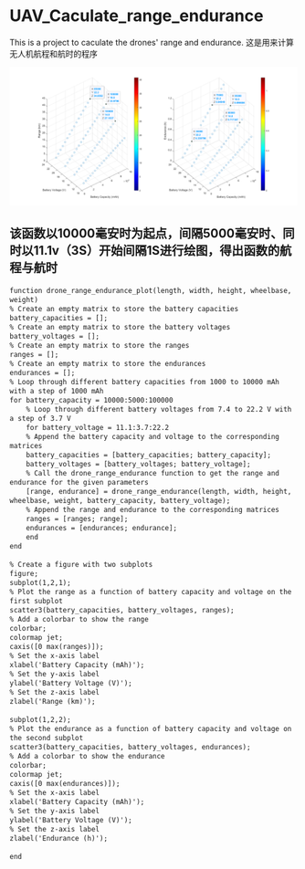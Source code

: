 # UAV_Caculate_range_endurance
This is a project to caculate the drones' range and endurance.
这是用来计算无人机航程和航时的程序

![结果图](/RESULT.png "THE RESULT")
## 该函数以10000毫安时为起点，间隔5000毫安时、同时以11.1v（3S）开始间隔1S进行绘图，得出函数的航程与航时

    function drone_range_endurance_plot(length, width, height, wheelbase, weight)
    % Create an empty matrix to store the battery capacities
    battery_capacities = [];
    % Create an empty matrix to store the battery voltages
    battery_voltages = [];
    % Create an empty matrix to store the ranges
    ranges = [];
    % Create an empty matrix to store the endurances
    endurances = [];
    % Loop through different battery capacities from 1000 to 10000 mAh with a step of 1000 mAh
    for battery_capacity = 10000:5000:100000
        % Loop through different battery voltages from 7.4 to 22.2 V with a step of 3.7 V
        for battery_voltage = 11.1:3.7:22.2
        % Append the battery capacity and voltage to the corresponding matrices
        battery_capacities = [battery_capacities; battery_capacity];
        battery_voltages = [battery_voltages; battery_voltage];
        % Call the drone_range_endurance function to get the range and endurance for the given parameters
        [range, endurance] = drone_range_endurance(length, width, height, wheelbase, weight, battery_capacity, battery_voltage);
        % Append the range and endurance to the corresponding matrices
        ranges = [ranges; range];
        endurances = [endurances; endurance];
        end
    end
  
    % Create a figure with two subplots
    figure;
    subplot(1,2,1);
    % Plot the range as a function of battery capacity and voltage on the first subplot
    scatter3(battery_capacities, battery_voltages, ranges);
    % Add a colorbar to show the range
    colorbar;
    colormap jet;
    caxis([0 max(ranges)]);
    % Set the x-axis label
    xlabel('Battery Capacity (mAh)');
    % Set the y-axis label
    ylabel('Battery Voltage (V)');
    % Set the z-axis label
    zlabel('Range (km)');
    
    subplot(1,2,2);
    % Plot the endurance as a function of battery capacity and voltage on the second subplot
    scatter3(battery_capacities, battery_voltages, endurances);
    % Add a colorbar to show the endurance
    colorbar;
    colormap jet;
    caxis([0 max(endurances)]);
    % Set the x-axis label
    xlabel('Battery Capacity (mAh)');
    % Set the y-axis label
    ylabel('Battery Voltage (V)');
    % Set the z-axis label
    zlabel('Endurance (h)');
  
    end
